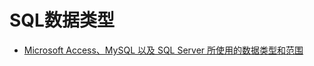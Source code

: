 # SQL数据类型


- [Microsoft Access、MySQL 以及 SQL Server 所使用的数据类型和范围](http://www.w3school.com.cn/sql/sql_datatypes.asp)